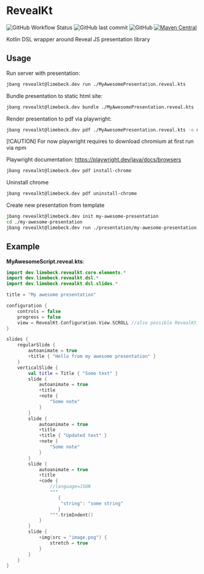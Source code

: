 # RevealKt

![GitHub Workflow Status](https://img.shields.io/github/actions/workflow/status/limebeck/reveal-kt/main.yml?branch=master)
![GitHub last commit](https://img.shields.io/github/last-commit/limebeck/reveal-kt)
![GitHub](https://img.shields.io/github/license/limebeck/reveal-kt)
[![Maven Central](https://img.shields.io/maven-central/v/dev.limebeck/revealkt-cli.svg?label=Maven%20Central)](https://search.maven.org/search?q=g:%22dev.limebeck%22%20AND%20a:%22ko-te%22)


Kotlin DSL wrapper around Reveal JS presentation library

## Usage

Run server with presentation:
```bash
jbang revealkt@limebeck.dev run ./MyAwesomePresentation.reveal.kts
```

Bundle presentation to static html site:
```bash
jbang revealkt@limebeck.dev bundle ./MyAwesomePresentation.reveal.kts
```

Render presentation to pdf via playwright:
```bash
jbang revealkt@limebeck.dev pdf ./MyAwesomePresentation.reveal.kts -o myPresentation.pdf
```

[!CAUTION]
For now playwright requires to download chromium at first run via npm

Playwright documentation: https://playwright.dev/java/docs/browsers

```bash
jbang revealkt@limebeck.dev pdf install-chrome
```

Uninstall chrome 
```bash
jbang revealkt@limebeck.dev pdf uninstall-chrome
```


Create new presentation from template
```bash
jbang revealkt@limebeck.dev init my-awesome-presentation
cd ./my-awesome-presentation
jbang revealkt@limebeck.dev run ./presentation/my-awesome-presentation.reveal.kts
```

## Example

**MyAwesomeScript.reveal.kts**:
```kotlin
import dev.limebeck.revealkt.core.elements.*
import dev.limebeck.revealkt.dsl.*
import dev.limebeck.revealkt.dsl.slides.*

title = "My awesome presentation"

configuration {
    controls = false
    progress = false
    view = RevealKt.Configuration.View.SCROLL //also possible RevealKt.Configuration.View.REGULAR
}

slides {
    regularSlide {
        autoanimate = true
        +title { "Hello from my awesome presentation" }
    }
    verticalSlide {
        val title = Title { "Some text" }
        slide {
            autoanimate = true
            +title
            +note {
                "Some note"
            }
        }
        slide {
            autoanimate = true
            +title
            +title { "Updated text" }
            +note {
                "Some note"
            }
        }
        slide {
            autoanimate = true
            +title
            +code {
                //language=JSON
                """
                   {
                    "string": "some string"
                   } 
                """.trimIndent()
            }
        }
        slide {
            +img(src = "image.png") {
                stretch = true
            }
        }
    }
}
```
